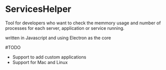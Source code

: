 # ServicesHelper

Tool for developers who want to check the memmory usage and number of processes for each
server, application or service running.

written in Javascript and using Electron as the core

#TODO
- Support to add custom applications
- Support for Mac and Linux
